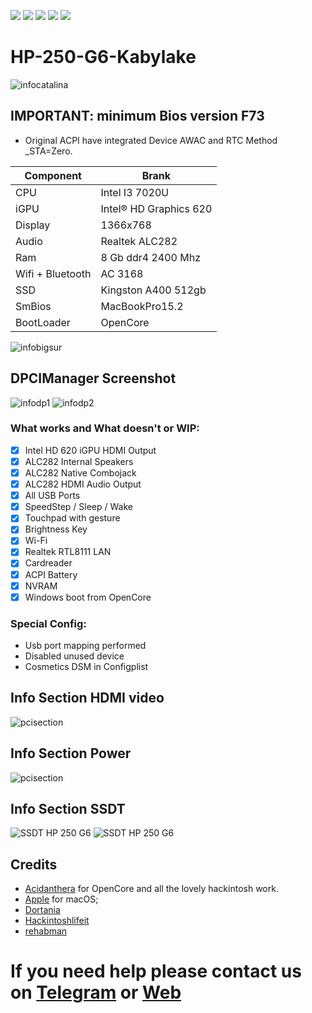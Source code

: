 [![](https://img.shields.io/badge/Gitter%20HL%20Community-Chat-informational?style=flat&logo=gitter&logoColor=white&color=ed1965)](https://gitter.im/Hackintosh-Life-IT/community)
[![](https://img.shields.io/badge/Reposity-Baio77-informational?style=flat&logo=apple&logoColor=white&color=9debeb)](https://github.com/Baio1977?tab=repositories)
[![](https://img.shields.io/badge/Telegram-HackintoshLifeIT-informational?style=flat&logo=telegram&logoColor=white&color=5fb659)](https://t.me/HackintoshLife_it)
[![](https://img.shields.io/badge/Facebook-HackintoshLifeIT-informational?style=flat&logo=facebook&logoColor=white&color=3a4dc9)](https://www.facebook.com/hackintoshlife/)
[![](https://img.shields.io/badge/Instagram-HackintoshLifeIT-informational?style=flat&logo=instagram&logoColor=white&color=8a178a)](https://www.instagram.com/hackintoshlife.it_official/)

# HP-250-G6-Kabylake
![infocatalina](./Screenshot/1.jpg)

## IMPORTANT: minimum Bios version F73
- Original ACPI have integrated Device AWAC and RTC Method _STA=Zero.


| Component        | Brank                              |
| ---------------- | ---------------------------------- |
| CPU              | Intel I3 7020U                     |
| iGPU             | Intel® HD Graphics 620             |
| Display          | 1366x768                           |
| Audio            | Realtek ALC282                     |
| Ram              | 8 Gb ddr4 2400 Mhz                 |
| Wifi + Bluetooth | AC 3168                            |
| SSD              | Kingston A400 512gb                |
| SmBios           | MacBookPro15.2                     |
| BootLoader       | OpenCore                           |


![infobigsur](./Screenshot/2.jpg) 

## DPCIManager Screenshot
![infodp1](./Screenshot/3.jpg)
![infodp2](./Screenshot/4.jpg)

### What works and What doesn't or WIP:
- [x] Intel HD 620 iGPU HDMI Output
- [x] ALC282 Internal Speakers
- [x] ALC282 Native Combojack
- [x] ALC282 HDMI Audio Output
- [x] All USB Ports 
- [x] SpeedStep / Sleep / Wake
- [x] Touchpad with gesture
- [x] Brightness Key
- [x] Wi-Fi
- [x] Realtek RTL8111 LAN
- [x] Cardreader
- [x] ACPI Battery
- [x] NVRAM
- [x] Windows boot from OpenCore

### Special Config:
- Usb port mapping performed
- Disabled unused device
- Cosmetics DSM in Configplist

## Info Section HDMI video
![pcisection](./Screenshot/5.png)

## Info Section Power
![pcisection](./Screenshot/6.png)

## Info Section SSDT
![SSDT HP 250 G6](./Screenshot/7.png)
![SSDT HP 250 G6](./Screenshot/8.png)

## Credits
- [Acidanthera](https://github.com/acidanthera) for OpenCore and all the lovely hackintosh work.
- [Apple](https://apple.com) for macOS;
- [Dortania](https://github.com/dortania)
- [Hackintoshlifeit](https://github.com/Hackintoshlifeit)
- [rehabman](https://github.com/RehabMan)

# If you need help please contact us on [Telegram](https://t.me/HackintoshLife_it) or [Web](https://www.hackintoshlife.it/)
